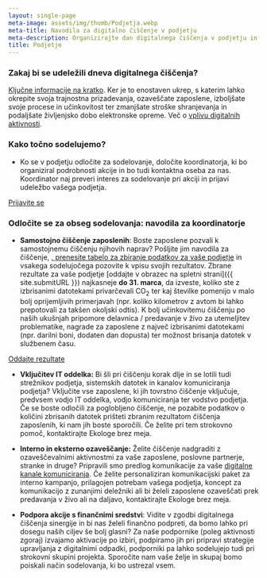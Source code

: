 ```yaml
---
layout: single-page
meta-image: assets/img/thumb/Podjetja.webp
meta-title: Navodila za digitalno čiščenje v podjetju
meta-description: Organizirajte dan digitalnega čiščenja v podjetju in ozaveščajte o digitalnih odpadkih. S tem lahko izboljšate procese in okrepite trajnostna prizadevanja. 
title: Podjetje
---
```


### Zakaj bi se udeležili dneva digitalnega čiščenja?
<a href="https://docs.google.com/document/d/1hWD2yHJxkm4gCrs-L1HWOBmezkmXaM5OQ3jcQ_9PkwU/edit?usp=sharing" target="_blank" rel="noopener">Ključne informacije na kratko</a>. Ker je to enostaven ukrep, s katerim lahko okrepite svoja trajnostna prizadevanja, ozaveščate zaposlene, izboljšate svoje procese in učinkovitost ter zmanjšate stroške shranjevanja in podaljšate življenjsko dobo elektronske opreme. Več o [vplivu digitalnih aktivnosti](o-akciji.html).

### Kako točno sodelujemo?
- Ko se v podjetju odločite za sodelovanje, določite koordinatorja, ki bo organiziral podrobnosti akcije in bo tudi kontaktna oseba za nas. Koordinator naj preveri interes za sodelovanje pri akciji in prijavi udeležbo vašega podjetja. 

<div class="btnpad">
<a class="button" href="https://docs.google.com/forms/d/e/1FAIpQLSfiXjBaKTUFIcxyFzyItF_W5thrnq_cFoCVBJF72FZeEIkLiQ/viewform">Prijavite se</a>
</div>

### Odločite se za obseg sodelovanja: navodila za koordinatorje
- **Samostojno čiščenje zaposlenih**: Boste zaposlene pozvali k samostojnemu čiščenju njihovih naprav? Pošljite jim navodila za čiščenje, <a href="https://docs.google.com/spreadsheets/d/1QiAlI4AaGp24_rOKqpIe1AJVLWCjUqn0M_M3Ng7uquY/edit#gid=0" target="_blank" rel="noopener">, prenesite tabelo za zbiranje podatkov za vaše podjetje</a> in vsakega sodelujočega pozovite k vpisu svojih rezultatov. Zbrane rezultate za vaše podjetje [oddajte v obrazec na spletni strani]({{ site.submitURL }}) najkasneje **do 31. marca**, da izveste, koliko ste z izbrisanimi  datotekami privarčevali  CO<sub>2</sub> ter kaj številke pomenijo v malo bolj oprijemljivih primerjavah (npr. koliko kilometrov z avtom bi lahko prepotovali za takšen okoljski odtis). K bolj učinkovitemu čiščenju po naših ukušnjah pripomore delavnica / predavanje v živo za utemeljitev problematike, nagrade za zaposlene z največ izbrisanimi datotekami (npr. darilni boni, dodaten dan dopusta) ter možnost brisanja datotek v službenem času.

<div class="btnpad">
<a class="button" href="{{ site.submitURL }}">Oddajte rezultate</a>
</div>

- **Vključitev IT oddelka:** Bi šli pri čiščenju korak dlje in se lotili tudi strežnikov podjetja, sistemskih datotek in kanalov komuniciranja podjetja? Vključite vse zaposlene, ki jih tovrstno čiščenje vključuje, predvsem vodjo IT oddelka, vodjo komuniciranja ter vodstvo podjetja. Če se boste odločili za poglobljeno čiščenje, ne pozabite podatkov o količini zbrisanih datotek prišteti zbranim rezultatom čiščenja zaposlenih, ki nam jih boste sporočili. Če želite pri tem strokovno pomoč, kontaktirajte Ekologe brez meja.
  
- **Interno in eksterno ozaveščanje:** Želite čiščenje nadgraditi z ozaveščevalnimi aktivnostmi za vaše zaposlene, poslovne partnerje, stranke in druge? Pripravili smo predlog komunikacije za vaše <a href="https://drive.google.com/drive/folders/19ytboXVn0K0x_8I5yswVORrym4YmccMH?usp=sharing" target="_blank" rel="noopener">digitalne kanale komuniciranja</a>. Če želite personaliziran komunikacijski paket za interno kampanjo, prilagojen potrebam vašega podjetja, koncept za komunikacijo z zunanjimi deležniki ali bi želeli zaposlene ozaveščati prek predavanja v živo ali na daljavo, kontaktirajte Ekologe brez meja.
  
- **Podpora akcije s finančnimi sredstvi**: Vidite v zgodbi digitalnega čiščenja sinergije in bi nas želeli finančno podpreti, da bomo lahko pri dosegu naših ciljev še bolj glasni? Za naše podpornike (poleg aktivnosti zgoraj) izvajamo aktivacije po izbiri, podpiramo jih pri pripravi strategije upravljanja z digitalnimi odpadki, podporniki pa lahko sodelujejo tudi pri strokovni skupini projekta. Sporočite nam vaše želje in skupaj bomo poiskali način sodelovanja, ki bo ustrezal vsem.

